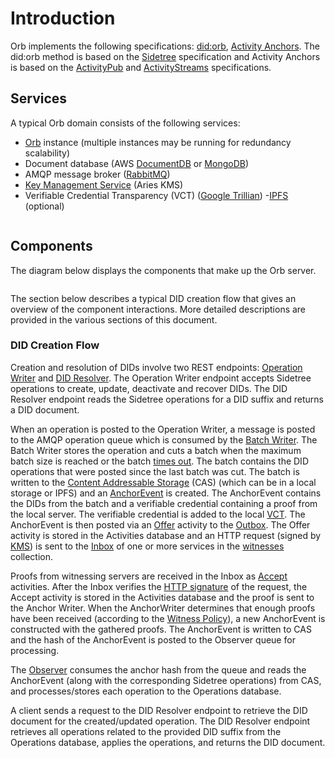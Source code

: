 # Introduction

Orb implements the following specifications: [did:orb](https://trustbloc.github.io/did-method-orb/),
[Activity Anchors](https://trustbloc.github.io/activityanchors/). The did:orb method is based on the
[Sidetree](https://identity.foundation/sidetree/spec/) specification and Activity Anchors is based on the
[ActivityPub](https://www.w3.org/TR/activitypub/) and [ActivityStreams](https://www.w3.org/TR/activitystreams-core/)
specifications.

## Services

A typical Orb domain consists of the following services:

- [Orb](https://github.com/trustbloc/orb) instance (multiple instances may be running for redundancy scalability)
- Document database (AWS [DocumentDB](https://aws.amazon.com/documentdb/) or [MongoDB](https://www.mongodb.com/))
- AMQP message broker ([RabbitMQ](https://www.rabbitmq.com))
- [Key Management Service](../kms.html#key-management-system-kms) (Aries KMS)
- Verifiable Credential Transparency (VCT) ([Google Trillian](https://github.com/google/trillian))
-[IPFS](https://ipfs.io/) (optional)

```{image} ../_static/orb/nodes.svg

```

## Components

The diagram below displays the components that make up the Orb server.

```{image} ../_static/orb/components.svg

```

The section below describes a typical DID creation flow that gives an overview of the component interactions.
More detailed descriptions are provided in the various sections of this document.

### DID Creation Flow

Creation and resolution of DIDs involve two REST endpoints: [Operation Writer](sidetree.html#did-operations) and
[DID Resolver](sidetree.html#did-resolution). The Operation Writer endpoint accepts Sidetree operations to create,
update, deactivate and recover DIDs. The DID Resolver endpoint reads the Sidetree operations for a DID suffix and
returns a DID document.

When an operation is posted to the Operation Writer, a message is posted to the AMQP operation queue which is
consumed by the [Batch Writer](batchwriter.html#batch-writer). The Batch Writer stores the operation and cuts a
batch when the maximum batch size is reached or the batch [times out](parameters.html#batch-writer-timeout).
The batch contains the DID operations that were posted since the last batch was cut. The batch is written to
the [Content Addressable Storage](cas.html#content-addressable-storage-cas) (CAS) (which can be in a local storage or
IPFS) and an [AnchorEvent](https://trustbloc.github.io/activityanchors/#anchorevent) is created. The AnchorEvent contains
the DIDs from the batch and a verifiable credential containing a proof from the local server. The verifiable credential
is added to the local [VCT](vct.html#vct). The AnchorEvent is then posted via an [Offer](activitypub.html#offer)
activity to the [Outbox](activitypub.html#outbox-inbox). The Offer activity is stored in the Activities database and an 
HTTP request (signed by [KMS](../kms/index.html#key-management-system-kms)) is sent to the
[Inbox](activitypub.html#outbox-inbox) of one or more services in the [witnesses](activitypub.html#invite-witness) 
collection.

Proofs from witnessing servers are received in the Inbox as [Accept](activitypub.html#offer) 
activities. After the Inbox verifies the [HTTP signature](authentication.html#http-signatures) of the request,
the Accept activity is stored in the Activities database and the
proof is sent to the Anchor Writer. When the AnchorWriter determines that enough proofs have been received 
(according to the [Witness Policy](witnesspolicy.html#witness-policy)), a new AnchorEvent is constructed
with the gathered proofs. The AnchorEvent is written to CAS and the hash of the AnchorEvent is posted to the Observer
queue for processing.

The [Observer](observer.html#observer) consumes the anchor hash from the queue and reads the AnchorEvent (along
with the corresponding Sidetree operations) from CAS, and processes/stores each operation to the Operations
database.

A client sends a request to the DID Resolver endpoint to retrieve the DID document for the created/updated operation.
The DID Resolver endpoint retrieves all operations related to the provided DID suffix from the Operations
database, applies the operations, and returns the DID document.
